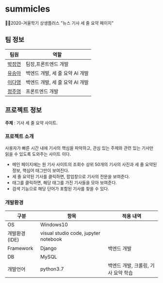 # summicles
👩‍💻2020-겨울학기 상생플러스 "뉴스 기사 세 줄 요약 페이지"
## 팀 정보
|팀원|역할|
|---|---|
|[박정연](https://github.com/jeongyeon-park)|팀장,프론트엔드 개발|
|[유승아](https://github.com/SeungAh-Yoo99)|백엔드 개발, 세 줄 요약 AI 개발|
|[이다영](https://github.com/youngDaLee)|백엔드 개발, 세 줄 요약 AI 개발|
|[정주영](https://github.com/jyj544)|프론트엔드 개발|

## 프로젝트 정보
**주제** : 기사 세 줄 요약 사이트.
### 프로젝트 소개
 사용자가 빠른 시간 내에 기사의 핵심을 파악하고, 관심 있는 주제와 관련 있는 기사만 읽을 수 있도록 도와주는 사이트 이다.   
- 메인 페이지에는 원 기사 사이트의 조회수 상위 50개의 기사의 사진과 세 줄 요약된 정보, 핵심어 태그만이 보여진다.
- 세 줄 요약된 기사를 클릭하면, 팝업창으로 기사의 전문을 보여준다.
- 태그를 클릭하면, 해당 태그를 가진 기사들을 모아 보여준다.
- 검색 기능으로 해당 단어가 포함된 기사를 찾을 수 있다.
### 개발환경
|구분|항목|적용 내역|
|---|---|----------|
|OS|Windows10| |
|개발환경(IDE)|visual studio code, jupyter notebook| |
|Framework|Django|백엔드 개발|
|DB|MySQL| |
|개발언어|python3.7|백엔드 개발, 크롤링, 기사 요약 학습|
